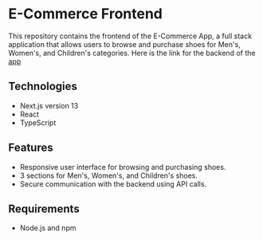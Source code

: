 # E-Commerce Frontend
This repository contains the frontend of the E-Commerce App, a full stack application that allows users to browse and purchase shoes for Men's, Women's, and Children's categories.
Here is the link for the backend of the [app](https://github.com/Jakhongir222/e-commerce-app-backend.git)

## Technologies
- Next.js version 13
- React
- TypeScript
## Features
- Responsive user interface for browsing and purchasing shoes.
- 3 sections for Men's, Women's, and Children's shoes.
- Secure communication with the backend using API calls.
## Requirements
- Node.js and npm
